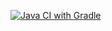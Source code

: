 [![Java CI with Gradle](https://github.com/KleoVor/PageObject/actions/workflows/gradle.yml/badge.svg)](https://github.com/KleoVor/PageObject/actions/workflows/gradle.yml)
